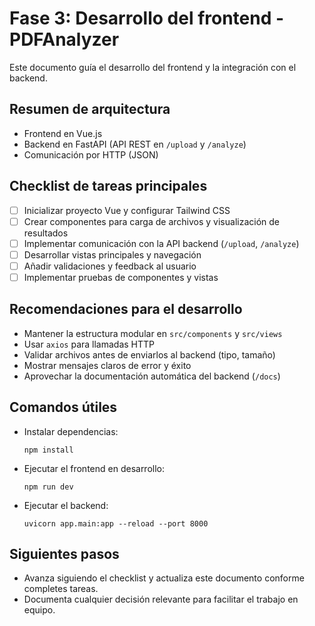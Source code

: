 # Fase 3: Desarrollo del frontend - PDFAnalyzer

Este documento guía el desarrollo del frontend y la integración con el backend.

## Resumen de arquitectura
- Frontend en Vue.js
- Backend en FastAPI (API REST en `/upload` y `/analyze`)
- Comunicación por HTTP (JSON)

## Checklist de tareas principales
- [ ] Inicializar proyecto Vue y configurar Tailwind CSS
- [ ] Crear componentes para carga de archivos y visualización de resultados
- [ ] Implementar comunicación con la API backend (`/upload`, `/analyze`)
- [ ] Desarrollar vistas principales y navegación
- [ ] Añadir validaciones y feedback al usuario
- [ ] Implementar pruebas de componentes y vistas

## Recomendaciones para el desarrollo
- Mantener la estructura modular en `src/components` y `src/views`
- Usar `axios` para llamadas HTTP
- Validar archivos antes de enviarlos al backend (tipo, tamaño)
- Mostrar mensajes claros de error y éxito
- Aprovechar la documentación automática del backend (`/docs`)

## Comandos útiles
- Instalar dependencias:
  ```
  npm install
  ```
- Ejecutar el frontend en desarrollo:
  ```
  npm run dev
  ```
- Ejecutar el backend:
  ```
  uvicorn app.main:app --reload --port 8000
  ```

## Siguientes pasos
- Avanza siguiendo el checklist y actualiza este documento conforme completes tareas.
- Documenta cualquier decisión relevante para facilitar el trabajo en equipo.
